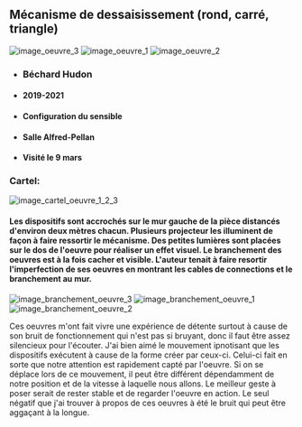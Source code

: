 ## Mécanisme de dessaisissement (rond, carré, triangle)

![image_oeuvre_3](Medias/image_oeuvre_3.jpg)
![image_oeuvre_1](Medias/image_oeuvre_1.jpg)
![image_oeuvre_2](Medias/image_oeuvre_2.jpg)

* ### Béchard Hudon
* #### 2019-2021
* ####  Configuration du sensible
* #### Salle Alfred-Pellan
* #### Visité le 9 mars

### Cartel:
![image_cartel_oeuvre_1_2_3](Medias/image_cartel_oeuvre_1_2_3.jpg)

#### Les dispositifs sont accrochés sur le mur gauche de la pièce distancés d'environ deux mètres chacun. Plusieurs projecteur les illuminent de façon à faire ressortir le mécanisme. Des petites lumières sont placées sur le dos de l'oeuvre pour réaliser un effet visuel. Le branchement des oeuvres est à la fois cacher et visible. L'auteur tenait à faire resortir l'imperfection de ses oeuvres en montrant les cables de connections et le branchement au mur.

![image_branchement_oeuvre_3](Medias/image_branchement_oeuvre_3.jpg)
![image_branchement_oeuvre_1](Medias/image_branchement_oeuvre_1.jpg)
![image_branchement_oeuvre_2](Medias/image_branchement_oeuvre_2.jpg)

Ces oeuvres m'ont fait vivre une expérience de détente surtout à cause de son bruit de fonctionnement qui n'est pas si bruyant, donc il faut être assez silencieux pour l'écouter. J'ai bien aimé le mouvement ipnotisant que les dispositifs exécutent à cause de la forme créer par ceux-ci. Celui-ci fait en sorte que notre attention est rapidement capté par l'oeuvre. Si on se déplace lors de ce mouvement, il peut être différent dépendamment de notre position et de la vitesse à laquelle nous allons. Le meilleur geste à poser serait de rester stable et de regarder l'oeuvre en action. Le seul négatif que j'ai trouver à propos de ces oeuvres à été le bruit qui peut être aggaçant à la longue.
